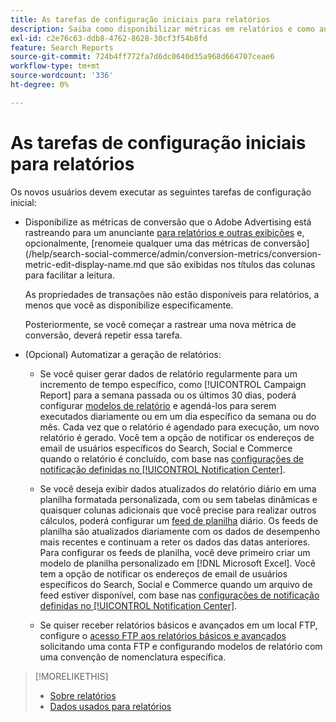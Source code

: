 ```yaml
---
title: As tarefas de configuração iniciais para relatórios
description: Saiba como disponibilizar métricas em relatórios e como automatizar relatórios.
exl-id: c2e76c63-ddb8-4762-8628-30cf3f54b8fd
feature: Search Reports
source-git-commit: 724b4ff772fa7d6dc0640d35a968d664707ceae6
workflow-type: tm+mt
source-wordcount: '336'
ht-degree: 0%

---
```


# As tarefas de configuração iniciais para relatórios

Os novos usuários devem executar as seguintes tarefas de configuração inicial:

* Disponibilize as métricas de conversão que o Adobe Advertising está rastreando para um anunciante [para relatórios e outras exibições](/help/search-social-commerce/admin/conversion-metrics/conversion-metric-edit-available.md) e, opcionalmente, [renomeie qualquer uma das métricas de conversão] (/help/search-social-commerce/admin/conversion-metrics/conversion-metric-edit-display-name.md que são exibidas nos títulos das colunas para facilitar a leitura.

  As propriedades de transações não estão disponíveis para relatórios, a menos que você as disponibilize especificamente.

  Posteriormente, se você começar a rastrear uma nova métrica de conversão, deverá repetir essa tarefa.

* (Opcional) Automatizar a geração de relatórios:

   * Se você quiser gerar dados de relatório regularmente para um incremento de tempo específico, como [!UICONTROL Campaign Report] para a semana passada ou os últimos 30 dias, poderá configurar [modelos de relatório](/help/search-social-commerce/reports/automation/templates/template-about.md) e agendá-los para serem executados diariamente ou em um dia específico da semana ou do mês. Cada vez que o relatório é agendado para execução, um novo relatório é gerado. Você tem a opção de notificar os endereços de email de usuários específicos do Search, Social e Commerce quando o relatório é concluído, com base nas [configurações de notificação definidas no [!UICONTROL Notification Center]](/help/search-social-commerce/notifications/notification-about.md).

   * Se você deseja exibir dados atualizados do relatório diário em uma planilha formatada personalizada, com ou sem tabelas dinâmicas e quaisquer colunas adicionais que você precise para realizar outros cálculos, poderá configurar um [feed de planilha](/help/search-social-commerce/reports/automation/spreadsheet-feeds/spreadsheet-feed-about.md) diário. Os feeds de planilha são atualizados diariamente com os dados de desempenho mais recentes e continuam a reter os dados das datas anteriores. Para configurar os feeds de planilha, você deve primeiro criar um modelo de planilha personalizado em [!DNL Microsoft Excel]. Você tem a opção de notificar os endereços de email de usuários específicos do Search, Social e Commerce quando um arquivo de feed estiver disponível, com base nas [configurações de notificação definidas no [!UICONTROL Notification Center]](/help/search-social-commerce/notifications/notification-about.md).

   * Se quiser receber relatórios básicos e avançados em um local FTP, configure o [acesso FTP aos relatórios básicos e avançados](/help/search-social-commerce/reports/automation/ftp-reports.md) solicitando uma conta FTP e configurando modelos de relatório com uma convenção de nomenclatura específica.

>[!MORELIKETHIS]
>
>* [Sobre relatórios](report-about.md)
>* [Dados usados para relatórios](data-used-for-reports.md)
